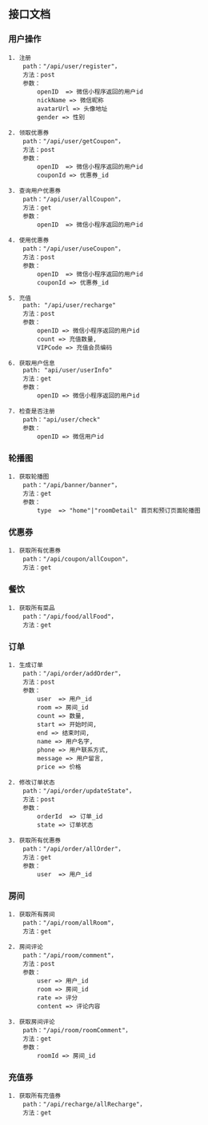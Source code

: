 ## 接口文档
### 用户操作
    1. 注册
        path："/api/user/register"，
        方法：post
        参数：
            openID  => 微信小程序返回的用户id
            nickName => 微信昵称
            avatarUrl => 头像地址
            gender => 性别

    2. 领取优惠券
        path："/api/user/getCoupon"，
        方法：post
        参数：
            openID  => 微信小程序返回的用户id
            couponId => 优惠券_id

    3. 查询用户优惠券
        path："/api/user/allCoupon"，
        方法：get
        参数：
            openID  => 微信小程序返回的用户id

    4. 使用优惠券
        path："/api/user/useCoupon"，
        方法：post
        参数：
            openID  => 微信小程序返回的用户id
            couponId => 优惠券_id  

    5. 充值
        path: "/api/user/recharge"
        方法：post
        参数：
            openID => 微信小程序返回的用户id
            count => 充值数量,
            VIPCode => 充值会员编码
    
    6. 获取用户信息
        path: "api/user/userInfo"
        方法：get
        参数：
            openID => 微信小程序返回的用户id

    7. 检查是否注册
        path："api/user/check"
        参数：
            openID => 微信用户id
### 轮播图
    1. 获取轮播图
        path："/api/banner/banner"，
        方法：get
        参数：
            type  => "home"|"roomDetail" 首页和预订页面轮播图

### 优惠券
    1. 获取所有优惠券
        path："/api/coupon/allCoupon"，
        方法：get

### 餐饮
    1. 获取所有菜品
        path："/api/food/allFood"，
        方法：get

### 订单
    1. 生成订单
        path："/api/order/addOrder"，
        方法：post
        参数：
            user  => 用户_id
            room => 房间_id  
            count => 数量,
            start => 开始时间,
            end => 结束时间,
            name => 用户名字,
            phone => 用户联系方式,
            message => 用户留言,
            price => 价格

    2. 修改订单状态
        path："/api/order/updateState"，
        方法：post
        参数：
            orderId  => 订单_id
            state => 订单状态

    3. 获取所有优惠券
        path："/api/order/allOrder"，
        方法：get
        参数：
            user  => 用户_id

### 房间
    1. 获取所有房间
        path："/api/room/allRoom"，
        方法：get
    
    2. 房间评论
        path："/api/room/comment"，
        方法：post
        参数：
            user => 用户_id
            room => 房间_id
            rate => 评分
            content => 评论内容
            
    3. 获取房间评论
        path："/api/room/roomComment"，
        方法：get
        参数：
            roomId => 房间_id


### 充值券
    1. 获取所有充值券
        path："/api/recharge/allRecharge"，
        方法：get